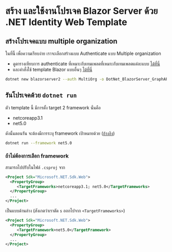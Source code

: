 
# สร้าง และใช้งานโปรเจค Blazor Server ด้วย .NET Identity Web Template

## สร้างโปรเจคแบบ multiple organization


ในที่นี้ เพื่อความเรียบง่าย เราจะเลือกสร้างแบบ Authenticate แบบ Multiple organization 

- ดูตารางเทียบการ authenticate ที่เหมาะกับเทมเพลตที่เหมาะกับเทมเพลตแต่ละแบบ [ได้ที่นี่](https://github.com/AzureAD/microsoft-identity-web/wiki#asp-net-core-web-app-and-web-api-project-templates) 
- และคำสั่งใช้ template Blazor แบบอื่นๆ [ได้ที่นี่](https://github.com/AzureAD/microsoft-identity-web/wiki/web-app-template#use-the-web-app-blazor-server-template)

```bash
dotnet new blazorserver2 --auth MultiOrg -o DotNet_BlazorServer_GraphAPI_with_IdentityWeb
```

## รันโปรเจคด้วย `dotnet run`

ตัว template นี้ มีการตั้ง target 2 framework นั่นคือ

- netcoreapp3.1
- net5.0

ดังนั้นตอนรัน จะต้องมีการระบุ framework เป้าหมายด้วย ([อ้างอิง](https://github.com/AvaloniaUI/avalonia-dotnet-templates/issues/25))

```bash
dotnet run --framework net5.0
```

### ถ้าไม่ต้องการเลือก framework

สามารถไปปรับในไฟล์ `.csproj` จาก 

```xml
<Project Sdk="Microsoft.NET.Sdk.Web">
  <PropertyGroup>
     <TargetFrameworks>netcoreapp3.1; net5.0</TargetFrameworks>
  </PropertyGroup>
  ...
</Project>
```

เป็นแบบด้านล่าง (สังเกตว่าเราตัด `s` ออกไปจาก `<TargetFrameworks>`)

```xml
<Project Sdk="Microsoft.NET.Sdk.Web">
  <PropertyGroup>
     <TargetFramework>net5.0</TargetFramework>
  </PropertyGroup>
  ...
</Project>
```